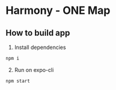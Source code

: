 # Harmony - ONE Map
## How to build app
 1. Install dependencies
```sh
npm i
```

2. Run on expo-cli

```sh
npm start
```
